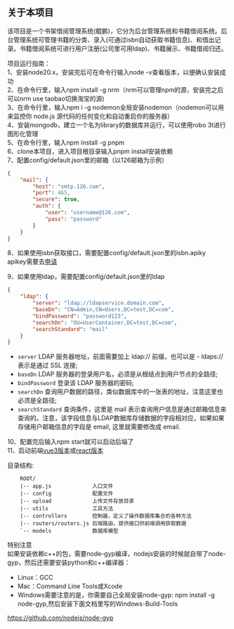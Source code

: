 ## 关于本项目
该项目是一个书架借阅管理系统(鲲鹏)，它分为后台管理系统和书籍借阅系统。后台管理系统可管理书籍的分类、录入(可通过isbn自动获取书籍信息)、和借出记录。书籍借阅系统可进行用户注册(公司里可用ldap)、书籍展示、书籍借阅归还。

项目运行指南：  
1、安装node20.x，安装完后可在命令行输入node -v查看版本，以便确认安装成功  
2、在命令行里，输入npm install -g nrm（nrm可以管理npm的源，安装完之后可以nrm use taobao切换淘宝的源)  
3、在命令行里，输入npm i -g nodemon全局安装nodemon（nodemon可以用来监控你 node.js 源代码的任何变化和自动重启你的服务器）  
4、安装mongodb，建立一个名为library的数据库并运行，可以使用robo 3t进行图形化管理  
5、在命令行里，输入npm install -g pnpm  
6、clone本项目，进入项目根目录输入pnpm install安装依赖  
7、配置config/default.json里的邮箱（以126邮箱为示例）
```json
{
    "mail": {
        "host": "smtp.126.com",
        "port": 465,
        "secure": true,
        "auth": {
            "user": "username@126.com", 
            "pass": "password"
        }
    } 
}
```
8、如果使用isbn获取接口，需要配置config/default.json里的isbn.apiky  
apikey需要去[申请](https://jike.xyz/jiekou/isbn.html)

9、如果使用ldap，需要配置config/default.json里的ldap
```json
{
    "ldap": {
        "server": "ldap://ldapservice.domain.com",
        "baseDn": "CN=Admin,CN=Users,DC=test,DC=com",
        "bindPassword": "password123",
        "searchDn": "OU=UserContainer,DC=test,DC=com",
        "searchStandard": "mail"
    }
}
```
- `server` LDAP 服务器地址，前面需要加上 ldap:// 前缀，也可以是 - ldaps:// 表示是通过 SSL 连接;
- `baseDn` LDAP 服务器的登录用户名，必须是从根结点到用户节点的全路径;
- `bindPassword` 登录该 LDAP 服务器的密码;
- `searchDn` 查询用户数据的路径，类似数据库中的一张表的地址，注意这里也必须是全路径;
- `searchStandard` 查询条件，这里是 mail 表示查询用户信息是通过邮箱信息来查询的。注意，该字段信息与LDAP数据库存储数据的字段相对应，如果如果存储用户邮箱信息的字段是 email, 这里就需要修改成 email.

10、配置完后输入npm start就可以启动后端了  
11、启动前端[vue3版本](https://github.com/yuu2lee4/library_fe)或[react版本](https://github.com/yuu2lee4/library_react)

目录结构:
````
    ROOT/
    |-- app.js             入口文件
    |-- config             配置文件
    |-- upload             上传文件存放目录
    |-- utils              工具方法
    |-- controllers        控制器，定义了操作数据库集合的各种方法
    |-- routers/routers.js 后端路由，提供接口供前端调用获取数据
    `-- models             数据库模型
````

特别注意  
如果安装依赖c++的包，需要node-gyp编译，nodejs安装的时候就自带了node-gyp，然后还需要安装python和c++编译器：
- Linux：GCC
- Mac：Command Line Tools或Xcode
- Windows需要注意的是，你需要自己全局安装node-gyp: npm install -g node-gyp,然后安装下面文档里写的Windows-Build-Tools

https://github.com/nodejs/node-gyp